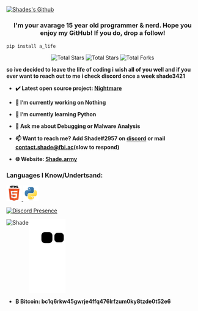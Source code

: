<a href="https://shade.army" target="_blank"> <img src="https://cdn.discordapp.com/attachments/939231338077249577/958902327564185620/shadebannr2.gif?size=4096" alt="Shades's Github"/></a>
<h3 align="center">I'm your avarage 15 year old programmer & nerd. Hope you enjoy my GitHub! If you do, drop a follow!</h3>

```sh-session
pip install a_life
```

<p align="center">
<img src="https://komarev.com/ghpvc/?username=Shade3421&label=Total%20Views&color=b700bf&style=flat" alt="Total Stars" />
<img src="https://img.shields.io/badge/dynamic/json?&label=Total%20Stars&color=ff0000&style=flat&style=for-the-badge&query=%24.stars&url=https://api.github-star-counter.workers.dev/user/Shade3421" alt="Total Stars" ></a>
<img src="https://img.shields.io/badge/dynamic/json?&label=Total%20Forks&color=ff7700&style=flat&style=for-the-badge&query=%24.forks&url=https://api.github-star-counter.workers.dev/user/Shade3421" alt="Total Forks"></a> </p>

**so ive decided to leave the life of coding i wish all of you well and if you ever want to reach out to me i check discord once a week shade3421**

- **✔️ Latest open source project: [Nightmare](https://github.com/Shade3421/Nightmare-MultiTool)**

- **🔭 I’m currently working on Nothing**

- **🌱 I’m currently learning Python**

- **💬 Ask me about Debugging or Malware Analysis**

- **📫 Want to reach me? Add Shade#2957 on [discord](https://shade.army) or mail contact.shade@fbi.ac(slow to respond)**

- **🌐 Website: [Shade.army](https://shade.army)**

<h3 align="left">Languages I Know/Undertsand:</h3>
<p align="left"> <a href="https://www.w3.org/html/" target="_blank" rel="noreferrer"> <img src="https://raw.githubusercontent.com/devicons/devicon/master/icons/html5/html5-original-wordmark.svg" alt="html5" width="40" height="40"/> </a> <a href="https://www.python.org" target="_blank" rel="noreferrer"> <img src="https://raw.githubusercontent.com/devicons/devicon/master/icons/python/python-original.svg" alt="python" width="40" height="40"/> </a> </p>



[![Discord Presence](https://lanyard.cnrad.dev/api/893896965820149780)](https://discord.com/users/893896965820149780)

</a><img align="left" src="https://github-readme-stats.vercel.app/api/top-langs?username=shade3421&count_private=true&hide=procfile&theme=dark&border_color=000000&cache_seconds=1800&layout=compact&langs_count=10&custom_title=Most Used Coding Languages" alt="Shade" /> </p>


<img align="center" src="https://github.com/rafaballerini/rafaballerini/blob/output/github-contribution-grid-snake.svg" alt="Snook hehe"/>


- **₿ Bitcoin: bc1q6rkw45gwrje4ffq476lrfzum0ky8tzde0t52e6**
